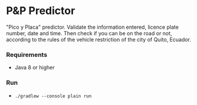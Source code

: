 # P&P Predictor

"Pico y Placa" predictor. Validate the information entered, licence plate number, date and time. Then check if you can be on the road or not, according to the rules of the vehicle restriction of the city of Quito, Ecuador.

### Requirements
- Java 8 or higher

### Run
- ``./gradlew --console plain run``
